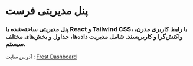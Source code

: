# پنل مدیریتی فرست
### پنل مدیریتی ساخته‌شده با React و Tailwind CSS، با رابط کاربری مدرن، واکنش‌گرا و کاربرپسند. شامل مدیریت داده‌ها، جداول و بخش‌های مختلف سیستم.
آدرس سایت :
[Frest Dashboard](https://hr-frestdashboard.vercel.app/)
